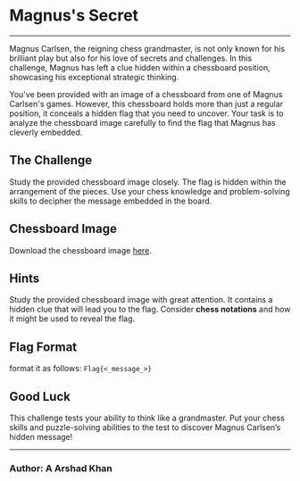 # **Magnus's Secret**

---

Magnus Carlsen, the reigning chess grandmaster, is not only known for his brilliant play but also for his love of secrets and challenges. In this challenge, Magnus has left a clue hidden within a chessboard position, showcasing his exceptional strategic thinking.

You've been provided with an image of a chessboard from one of Magnus Carlsen's games. However, this chessboard holds more than just a regular position, it conceals a hidden flag that you need to uncover. Your task is to analyze the chessboard image carefully to find the flag that Magnus has cleverly embedded.

## The Challenge

Study the provided chessboard image closely. The flag is hidden within the arrangement of the pieces. Use your chess knowledge and problem-solving skills to decipher the message embedded in the board.

## Chessboard Image

Download the chessboard image [here](/chess.jpg).

## Hints

Study the provided chessboard image with great attention. It contains a hidden clue that will lead you to the flag.
Consider **chess notations** and how it might be used to reveal the flag.

## Flag Format

format it as follows: `Flag{<_message_>}`

## Good Luck

This challenge tests your ability to think like a grandmaster. Put your chess skills and puzzle-solving abilities to the test to discover Magnus Carlsen’s hidden message!

---

### **Author**: A Arshad Khan
